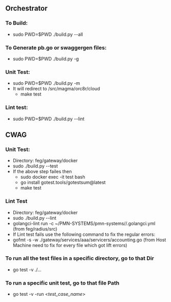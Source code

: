 ## Orchestrator
### To Build: 
- sudo PWD=$PWD ./build.py --all 

### To Generate pb.go or swaggergen files: 
- sudo PWD=$PWD ./build.py -g 

### Unit Test: 
- sudo PWD=$PWD ./build.py -m 
- It will redirect to /src/magma/orc8r/cloud 
    - make test

### Lint test:
- sudo PWD=$PWD ./build.py --lint

## CWAG
### Unit Test:
- Directory: feg/gateway/docker
- sudo ./build.py --test
- If the above step failes then
    - sudo docker exec -it test bash
    - go install gotest.tools/gotestsum@latest
    - make test

### Lint Test
- Directory: feg/gateway/docker
- sudo ./build.py --lint
- golangci-lint run -c ~/PMN-SYSTEMS/pmn-systems//.golangci.yml (from feg/radius/src)
- If Lint test fails use the following command to fix the regular errors:
- gofmt -s -w ./gateway/services/aaa/servicers/accounting.go (from Host Machine need to fix for every file which got lift errors)

### To run all the test files in a specific directory, go to that Dir
- go test -v ./...

### To run a specific unit test, go to that file Path
- go test -v -run <*test_case_name*> 
